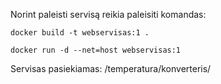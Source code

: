 Norint paleisti servisą reikia paleisiti komandas:

`docker build -t webservisas:1 .`

`docker run -d --net=host webservisas:1`

Servisas pasiekiamas: /temperatura/konverteris/
